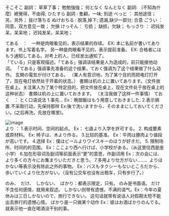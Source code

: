  そこそこ 副詞： 草草了事； 勉勉強強；
何となく なんとなく  副詞:  （不知為什麼）總覺得，不由得;
ひたすら  副詞 : 隻顧，一味;
別途 べっと ： 其他途径；另，另外；
抜け落ちる ぬけおちる : 脱落,掉下; 遗漏,缺少一部分;
合意 ごうい ： 同意，双方意见一致；
欠損  けっそん： 亏损； 缺损，欠缺；
もっさり ： 迟钝发呆，呆呆地； 迟钝发呆，呆呆地；


てある　：　一种是肉眼看见的，表示结果的存续。 EX: 本に名前が書いてあります。书上写着名字。  另一种是肉眼看不见的，表示提前准备。   EX: 合格者にはもう通知してある。对考上的人，已经发出通知了。  
「ている」只是客观描述。「てある」强调该结果是人为造成的，前只能接他动词。 「てある」强调事先准备的这个结果，ておく强调为了这个结果做了什么动作。
玄関の電気が付けてある。 （某人有意识地，为了某个目的而把电灯打开了，现在电灯依然处于开着的状态。）
書類は机の上に置いてあります。（文件放在桌上。关注某人为了某个特定目的，把文件放在桌上，现在文件处于放在桌上的这种状态）
書類は机の上に置いておきます。 （关注我做了这样一件事情）
ておく　： とく口语说法  1.事先...  Ex：晩御飯はもう用意しておきました.   2.表示搁置.不采取行动，先保持那样  Ex:後で洗いますから、そのままにしておいてください。(之后再洗，先放在哪里)。

![image](https://github.com/DamaKiller/LargeleafHydrangea/assets/96570699/3305eac1-8a2b-4a20-83f4-0c6fcfeca6e0)   
より ： 1.表示时间、空间的起点。  Ex： 七歳より入学を許可する。 2. 构成要素或原材料。 Ex: 椅子は、木より作る。  3.比较的基准。  Ex：牛肉は豚肉より値段が高いです。 4.选择  Ex：僕はビールよりワイスキーのほうが好きだ。
5. 限制场所、时间的的范围。  Ex：ここより西へ行けば、小学校がある。（从这里往西是座小学）  6.加在形容词及副词等前面表示“更”的意思，作副词用  Ex：次の会には、より多くの方々にお集まりいただきと思う。
7.多用より仕方がない……、よりほかない等表示没有除此之外的事物。  Ex：バスもタクシーもないところだから、歩いていくより仕方がない。（没有公交车也没有出租车，只有步行了。）

のみ、　だけ、　しかない、　ばかり：都表示限定，只有。  のみ是书面语。   だけ不含任何感情，就用来叙述。   しかない则带有遗憾，不满的语气。Ex：今年の夏休みは三日しかないので、旅行できない。 这句话就带有说话人对假期太短不能出去旅行的遗憾心情。 
ばかり是一只做某个动作 Ex：彼はお酒ばかりのんでる。 就表示他一直在喝酒没干别的事。  



